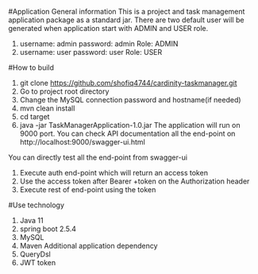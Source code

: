 #Application General information
This is a project and task management application package as a standard jar.
There are two default user will be generated when application start with ADMIN and USER role.
1. username: admin password: admin Role: ADMIN
2. username: user password: user Role: USER

#How to build
1. git clone https://github.com/shofiq4744/cardinity-taskmanager.git
2. Go to project root directory
3. Change the MySQL connection password and hostname(if needed)
2. mvn clean install
3. cd target
4. java -jar TaskManagerApplication-1.0.jar
The application will run on 9000 port. You can check API documentation 
all the end-point on http://localhost:9000/swagger-ui.html

You can directly test all the end-point from swagger-ui 
1. Execute auth end-point which will return an access token
2. Use the access token after Bearer +token on the Authorization header
3. Execute rest of end-point using the token

#Use technology
1. Java 11
2. spring boot 2.5.4
3. MySQL
4. Maven
Additional application dependency
1. QueryDsl
2. JWT token